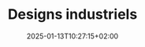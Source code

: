 ---
slug: EPN05-20250113
title: "Designs industriels"
layout: presentation
institution:
    heig: 1
    logo: cnam
    short: Cnam
    name: "Conservatoire national des Arts et Métiers"
    web: "https://www.cnam.fr/"
chaire: true
date: 2025-01-13T10:27:15+02:00
frontphoto: "https://images.unsplash.com/photo-1605658782229-892fd044b24a?q=80&w=600"
description: "Différentes catégories d'approches pour le design industriel."
slides: [
    ["img", "https://1drv.ms/i/s!AnQx_v88q65Qgb3FdMHNcYFpzTwDzgc?embed=1"],
    ["mov", "//vimeo.com/129643275", "https://i.vimeocdn.com/video/521210607-fc658f04897560006456ac99b1fa4a92d9780af1a4da09152bb6837202211505-d_2400"],
    ["img", "https://1drv.ms/i/s!AnQx_v88q65QgbncV4kykLGHjHmCTbk?embed=1"],
    ["img", "https://1drv.ms/i/s!AnQx_v88q65QgbnXI7u56W5BiHadnl4?embed=1"],
    ["img", "https://1drv.ms/i/s!AnQx_v88q65QgbqGPh3o3fxiG4jRntE?embed=1"],
    ["img", "https://1drv.ms/i/s!AnQx_v88q65QgbqGPW7pfRQwG008AMw?embed=1"],
    ["img", "https://1drv.ms/i/s!AnQx_v88q65QgbqGPBRIbGzrsNNCaB4?embed=1"],
    ["img", "https://1drv.ms/i/s!AnQx_v88q65QgbqSe8pPoSDf082yJJ8?embed=1"],
    ["mov", "//www.youtube.com/hn51850hNvo", "https://t4.ftcdn.net/jpg/05/70/95/23/360_F_570952330_CNAEsHgrLRrMNnIREbu2ktiDu4gbiILK.jpg"],
    ["mov", "//youtu.be/TlDSDFgTwsQ", "https://t4.ftcdn.net/jpg/05/70/95/23/360_F_570952330_CNAEsHgrLRrMNnIREbu2ktiDu4gbiILK.jpg"],
    ["img", "https://1drv.ms/i/s!AnQx_v88q65QgbqHWZwAL0A3S95S5rs?embed=1"]
]
---